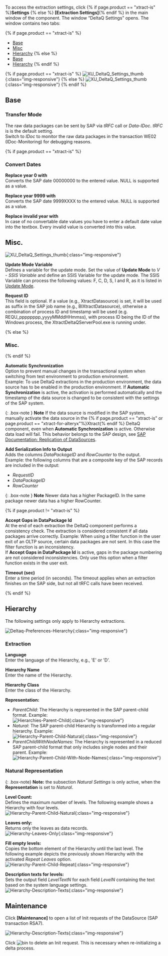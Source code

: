 To access the extraction settings, click {% if page.product == "xtract-is" %}**Settings** {% else %} **[Extraction Settings]**{% endif %} in the main window of the component.
The window “DeltaQ Settings” opens. The window contains two tabs:

{% if page.product == "xtract-is" %}
- [Base](#base)
- [Misc](#misc) 
- [Hierarchy](#hierarchy)
{% else %}
- [Base](#base)
- [Hierarchy](#hierarchy)
{% endif %}

{% if page.product == "xtract-is" %}
![XU_DeltaQ_Settings_thumb](/img/content/xis/DeltaQ-Settings.png){:class="img-responsive"}
{% else %}
![XU_DeltaQ_Settings_thumb](/img/content/XU_DeltaQ_Settings_thumb.png){:class="img-responsive"}
{% endif %}

## Base

### Transfer Mode

The raw data packages can be sent by SAP via *tRFC* call or *Data-IDoc*. *tRFC* is is the default setting. <br>
Switch to *IDoc* to monitor the raw data packages in the transaction WE02 (IDoc-Monitoring) for debugging reasons. 

{% if page.product == "xtract-is" %}

### Convert Dates

**Replace year 0 with**<br>
Converts the SAP date 00000000 to the entered value. NULL is supported as a value.

**Replace year 9999 with**<br>
Converts the SAP date 9999XXXX to the entered value. NULL is supported as a value.

**Replace invalid year with**<br>
In case of no convertable date values you have to enter a default date value into the textbox. Every invalid value is converted into this value.

## Misc.
![XU_DeltaQ_Settings_thumb](/img/content/xis/DeltaQ-Settings2.png){:class="img-responsive"}

**Update Mode Variable**<br>
Defines a variable for the update mode. Set the value of **Update Mode** to *V - SSIS Variable* and define an SSIS Variable for the update mode. 
The SSIS Variable can process the following values: F, C, D, S, I and R, as it is listed in [Update Mode](./update-mode).

**Request ID**<br>
This field is optional. If a value (e.g., XtractDatasource) is set, it will be used as suffix in the SAP job name (e.g., BIXtractDatasource), otherwise a combination of process ID and timestamp will be used (e.g. REQU_pppppppp_yyyyMMddHHmmss), with process ID being the ID of the Windows process, the XtractDeltaQServerPool.exe is running under.

{% else %}
### Misc.
{% endif %}

**Automatic Synchronization**<br>
Option to prevent manual changes in the transactional system when switching from test environment to production environment. <br>
Example: To use DeltaQ extractions in the production environment, the data source has to be enabled in the production environment. 
If **Automatic Synchronization** is active, the activation is performed automatically and the timestamp of the data source is changed to be consistent with the settings of the SAP system. <br>

{: .box-note }
**Note** If the data source is modified in the SAP system, manually activate the data source in the {% if page.product == "xtract-is" or page.product == "xtract-for-alteryx"%}Xtract{% endif %} DeltaQ component, even when **Automatic Synchronization** is active. 
Otherwise data load will fail. This behavior belongs to the SAP design, see [SAP Documentation: Replication of DataSources](https://help.sap.com/viewer/ccc9cdbdc6cd4eceaf1e5485b1bf8f4b/7.4.19/en-US/4a12eaff76df1b42e10000000a42189c.html).

**Add Serialization Info to Output**<br>
Adds the columns *DataPackageID* and *RowCounter* to the output.<br>
Example: the following columns that are a composite key of the SAP records are included in the output:
- *RequestID*
- *DataPackageID* 
- *RowCounter*

{: .box-note }
**Note** Newer data has a higher PackageID. In the same package newer data has a higher RowCounter.

{% if page.product != "xtract-is" %}

**Accept Gaps in DataPackage Id**<br>
At the end of each extraction the DeltaQ component performs a consistency check. 
The extraction is considered consistent if all data packages arrive correctly. 
Example: When using a filter function in the user exit of an OLTP source, certain data packages are not sent. 
In this case the filter function is an inconsistency. <br>
If **Accept Gaps in DataPackage Id** is active, gaps in the package numbering are not considered inconsistencies. 
Only use this option when a filter function exists in the user exit.

**Timeout (sec)**<br>
Enter a time period (in seconds). The timeout applies when an extraction finishes on the SAP side, but not all tRFC calls have been received. 

{% endif %}

## Hierarchy

The following settings only apply to Hierarchy extractions.

![Deltaq-Preferences-Hierarchy](/img/content/Deltaq-Preferences-Hierarchy.png){:class="img-responsive"}

### Extraction

**Language**<br>
Enter the language of the Hierarchy, e.g., 'E' or 'D'.

**Hierarchy Name**<br>
Enter the name of the Hierarchy.

**Hierarchy Class**<br>
Enter the class of the Hierarchy.

<!---
representation in copied from the Hierarchy component
-->

**Representation:** 
- *ParentChild*: The Hierarchy is represented in the SAP parent-child format. Example:<br>
![Hierarchies-Parent-Child](/img/content/extractors.bwhier/Hierarchy-Table-Output-Result.png){:class="img-responsive"}
- *Natural*: The SAP parent-child Hierarchy is transformed into a regular hierarchy. Example:<br>
![Hierarchy-Parent-Child-Natural](/img/content/extractors.bwhier/Hierarchy-Parent-Child-Natural.png){:class="img-responsive"}
- *ParentChildWithNodeNames*: The Hierarchy is represented in a reduced SAP parent-child format that only includes single nodes and their parent. Example:<br>
![Hierarchy-Parent-Child-With-Node-Names](/img/content/extractors.bwhier/Hierarchy-ParentChildWithNodes.png){:class="img-responsive"}

### Natural Representation

<!---
The following section in copied from the Hierarchy component
-->


{: .box-note}
**Note:** the subsection *Natural Settings* is only active, when the **Representation** is set to *Natural*.

**Level Count:** <br>
Defines the maximum number of levels. The following example shows a Hierarchy with four levels. <br>
![Hierarchy-Parent-Child-Natural](/img/content/extractors.bwhier/Hierarchy-Parent-Child-Natural.png){:class="img-responsive"}

**Leaves only:**<br>
Returns only the leaves as data records.<br>
![Hierarchy-Leaves-Only](/img/content/extractors.bwhier/Hierarchy-leaves-only.png){:class="img-responsive"}

**Fill empty levels:**  <br>
Copies the bottom element of the Hierarchy until the last level.
The following example depicts the previously shown Hierarchy with the activated *Repeat Leaves* option.<br>
![Hierarchy-Parent-Child-Repeat](/img/content/extractors.bwhier/Hierarchy-Parent-Child-Repeat.png){:class="img-responsive"}

**Description texts for levels:**<br>
Sets the output field *LevelTextN* for each field *LevelN* containing the text based on the system language settings.<br>
![Hierarchy-Description-Texts](/img/content/Hierarchy-description-texts.png){:class="img-responsive"}


## Maintenance

Click **[Maintenance]** to open a list of Init requests of the DataSource (SAP transaction RSA7).

![Hierarchy-Description-Texts](/img/content/DeltaQ_Request_Maintenance.png){:class="img-responsive"}

Click ![bin](/img/content/icons/trashbin.png) to delete an Init request. This is necessary when re-initializing a delta process.
